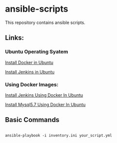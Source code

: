# ansible-scripts
This repository contains ansible scripts.

## Links:

### Ubuntu Operating Syatem
[Install Docker in Ubuntu](https://github.com/CodeSagarOfficial/ansible-scripts/blob/main/install-docker-in-ubuntu.yml)

[Install Jenkins in Ubuntu](https://github.com/CodeSagarOfficial/ansible-scripts/blob/main/install-jenkins-in-ubuntu.yml)

### Using Docker Images:
[Install Jenkins Using Docker In Ubuntu](https://github.com/CodeSagarOfficial/ansible-scripts/blob/main/install-jenkins-from-docker-in-ubuntu.yml)

[Install Mysql5.7 Using Docker In Ubuntu](https://github.com/CodeSagarOfficial/ansible-scripts/blob/main/install-mysql5.7-from-docker-in-ubuntu.yml)

## Basic Commands
```hcl

ansible-playbook -i inventory.ini your_script.yml

```